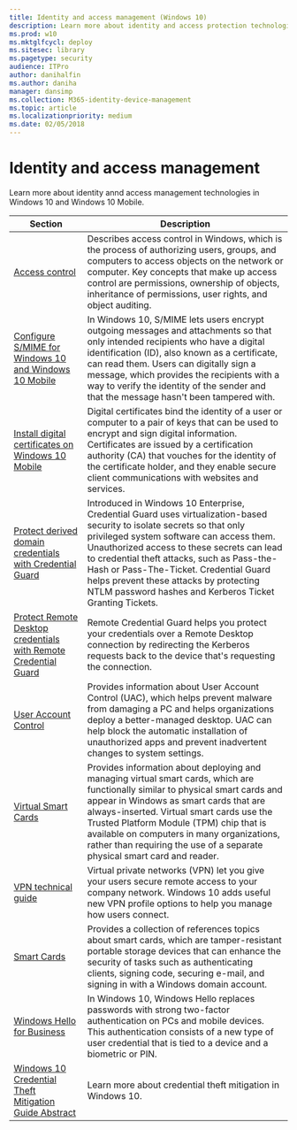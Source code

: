 ```yaml
---
title: Identity and access management (Windows 10)
description: Learn more about identity and access protection technologies in Windows 10 and Windows 10 Mobile.
ms.prod: w10
ms.mktglfcycl: deploy
ms.sitesec: library
ms.pagetype: security
audience: ITPro
author: danihalfin
ms.author: daniha
manager: dansimp
ms.collection: M365-identity-device-management
ms.topic: article
ms.localizationpriority: medium
ms.date: 02/05/2018
---
```


# Identity and access management

Learn more about identity annd access management technologies in Windows 10 and Windows 10 Mobile.

| Section | Description |
|-|-|
| [Access control](access-control/access-control.md) | Describes access control in Windows, which is the process of authorizing users, groups, and computers to access objects on the network or computer. Key concepts that make up access control are permissions, ownership of objects, inheritance of permissions, user rights, and object auditing. |
| [Configure S/MIME for Windows 10 and Windows 10 Mobile](configure-s-mime.md) | In Windows 10, S/MIME lets users encrypt outgoing messages and attachments so that only intended recipients who have a digital identification (ID), also known as a certificate, can read them. Users can digitally sign a message, which provides the recipients with a way to verify the identity of the sender and that the message hasn't been tampered with. |
| [Install digital certificates on Windows 10 Mobile](installing-digital-certificates-on-windows-10-mobile.md) | Digital certificates bind the identity of a user or computer to a pair of keys that can be used to encrypt and sign digital information. Certificates are issued by a certification authority (CA) that vouches for the identity of the certificate holder, and they enable secure client communications with websites and services. |
| [Protect derived domain credentials with Credential Guard](credential-guard/credential-guard.md) | Introduced in Windows 10 Enterprise, Credential Guard uses virtualization-based security to isolate secrets so that only privileged system software can access them. Unauthorized access to these secrets can lead to credential theft attacks, such as Pass-the-Hash or Pass-The-Ticket. Credential Guard helps prevent these attacks by protecting NTLM password hashes and Kerberos Ticket Granting Tickets. |
| [Protect Remote Desktop credentials with Remote Credential Guard](remote-credential-guard.md) | Remote Credential Guard helps you protect your credentials over a Remote Desktop connection by redirecting the Kerberos requests back to the device that's requesting the connection. |
| [User Account Control](user-account-control/user-account-control-overview.md)| Provides information about User Account Control (UAC), which helps prevent malware from damaging a PC and helps organizations deploy a better-managed desktop. UAC can help block the automatic installation of unauthorized apps and prevent inadvertent changes to system settings.|
| [Virtual Smart Cards](virtual-smart-cards/virtual-smart-card-overview.md) | Provides information about deploying and managing virtual smart cards, which are functionally similar to physical smart cards and appear in Windows as smart cards that are always-inserted. Virtual smart cards use the Trusted Platform Module (TPM) chip that is available on computers in many organizations, rather than requiring the use of a separate physical smart card and reader. |
| [VPN technical guide](vpn/vpn-guide.md) | Virtual private networks (VPN) let you give your users secure remote access to your company network. Windows 10 adds useful new VPN profile options to help you manage how users connect. |
| [Smart Cards](smart-cards/smart-card-windows-smart-card-technical-reference.md) | Provides a collection of references topics about smart cards, which are tamper-resistant portable storage devices that can enhance the security of tasks such as authenticating clients, signing code, securing e-mail, and signing in with a Windows domain account. |
| [Windows Hello for Business](hello-for-business/hello-identity-verification.md) | In Windows 10, Windows Hello replaces passwords with strong two-factor authentication on PCs and mobile devices. This authentication consists of a new type of user credential that is tied to a device and a biometric or PIN. |
| [Windows 10 Credential Theft Mitigation Guide Abstract](windows-credential-theft-mitigation-guide-abstract.md) | Learn more about credential theft mitigation in Windows 10. |
